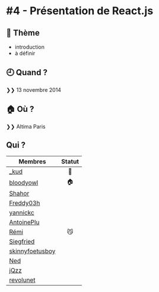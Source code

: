 # #4 - Présentation de React.js

## 💬 Thème

* introduction
* à définir

## 🕘 Quand ?

❯❯ 13 novembre 2014

## 🏠 Où ?

❯❯ Altima Paris

## Qui ?

Membres | Statut |
--------|:------:|
[_kud](https://twitter.com/_kud) | 👮 |
[bloodyowl](https://twitter.com/bloodyowl) | 🏠 |
[Shahor](https://twitter.com/shahor) | |
[Freddy03h](https://twitter.com/HarrisFreddy) | |
[yannickc](https://twitter.com/yannickc) | |
[AntoinePlu](https://twitter.com/AntoinePlu) | |
[Rémi](https://twitter.com/remitbri) |😼|
[Siegfried](https://twitter.com/SiegfriedEhret) | |
[skinnyfoetusboy](https://twitter.com/skinnyfoetusboy) | |
[Ned](https://twitter.com/ned) | |
[jQzz](https://twitter.com/jQzzzz) | |
[revolunet](https://twitter.com/revolunet) | |
<!-- 🏠 -->
